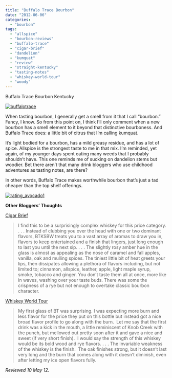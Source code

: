 ```yaml
---
title: "Buffalo Trace Bourbon"
date: "2012-06-06"
categories: 
  - "bourbon"
tags: 
  - "allspice"
  - "bourbon-reviews"
  - "buffalo-trace"
  - "cigar-brief"
  - "dandelion"
  - "kumquat"
  - "review"
  - "straight-kentucky"
  - "tasting-notes"
  - "whiskey-world-tour"
  - "woody"
---
```


Buffalo Trace Bourbon Kentucky

[![](http://s3.amazonaws.com/thegourmez-wpmedia/2012/05/buffalotrace-682x1024.jpg "buffalotrace")](http://s3.amazonaws.com/thegourmez-wpmedia/2012/05/buffalotrace.jpg)

When tasting bourbon, I generally get a smell from it that I call “bourbon.” Fancy, I know. So from this point on, I think I’ll only comment when a new bourbon has a smell element to it beyond that distinctive bourboness. And Buffalo Trace does: a little bit of citrus that I’m calling kumquat.

It’s light bodied for a bourbon, has a mild greasy residue, and has a lot of spice. Allspice is the strongest taste to me in that mix. I’m reminded, yet again, of my younger days spent eating many weeds that I probably shouldn’t have. This one reminds me of sucking on dandelion stems but woodier. Bet there aren’t that many drink bloggers who use childhood adventures as tasting notes, are there?

In other words, Buffalo Trace makes worthwhile bourbon that’s just a tad cheaper than the top shelf offerings.

[![](http://s3.amazonaws.com/thegourmez-wpmedia/2009/02/rating_avocado1.gif "rating_avocado1")](http://s3.amazonaws.com/thegourmez-wpmedia/2009/02/rating_avocado1.gif) 

**Other Bloggers’ Thoughts**

[Cigar Brief](http://cigarbrief.com/featured/review-buffalo-trace-kentucky-straight-bourbon-whiskey/4611/)

> I find this to be a surprisingly complex whiskey for this price category. . . . Instead of clubbing you over the head with one or two dominant flavors, BTKSBW treats you to a vast array of aromas to draw you in, flavors to keep entertained and a finish that lingers, just long enough to last you until the next sip. . . . The slightly rosy amber hue in the glass is almost as appealing as the nose of caramel and fall apples, vanilla, oak and mulling spices. The tiniest little bit of heat greets your lips, then dissipates allowing a plethora of flavors including, but not limited to; cinnamon, allspice, leather, apple, light maple syrup, smoke, tobacco and ginger. You don’t taste them all at once, more like in waves, washing over your taste buds. There was some the crispness of a rye but not enough to overtake classic bourbon character.

[Whiskey World Tour](http://whiskeyworldtour.com/2011/11/26/buffalo-trace-kentucky-straight-bourbon-whiskey-81-100/)

> My first glass of BT was surprising. I was expecting more burn and less flavor for the price they put on this bottle but instead got a nice broad flavor profile to go along with the burn.  Let me say that the first drink was a kick in the mouth, a little reminiscent of Knob Creek with the punch, but mellowed out pretty soon after it and gave a nice and sweet (if very short finish).  I would say the strength of this whiskey would be its bold wood and rye flavors. . . . The invariable weakness of the whiskey is the finish.  The oak finishes strong, but it doesn’t last very long and the burn that comes along with it doesn’t diminish, even after letting my ice open flavors fully.

_Reviewed 10 May 12._
